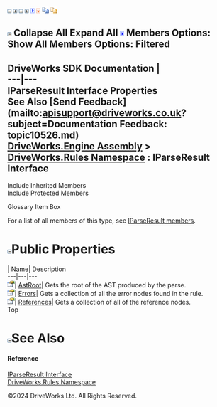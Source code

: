 ![](dotnetimages/collapse.gif) ![](dotnetimages/expand.gif) ![](dotnetimages/collapse.gif) ![](dotnetimages/expand.gif) ![](dotnetimages/drpdown.gif) ![](dotnetimages/drpdown_orange.gif) ![](dotnetimages/copycode.gif) ![](dotnetimages/copycodeHighlight.gif)

![](dotnetimages/collapse.gif) Collapse All Expand All ![](dotnetimages/drpdown.gif) Members Options: Show All  Members Options: Filtered   
---  
DriveWorks SDK Documentation  |   
---|---  
IParseResult Interface Properties   
See Also [Send Feedback](mailto:apisupport@driveworks.co.uk?subject=Documentation Feedback: topic10526.md)  
[DriveWorks.Engine Assembly](topic2156.md) > [DriveWorks.Rules Namespace](topic10510.md) : IParseResult Interface  
---  
  
Include Inherited Members    
Include Protected Members    


Glossary Item Box

For a list of all members of this type, see [IParseResult members](topic10527.md).

# ![](dotnetimages/collapse.gif)Public Properties

| Name| Description  
---|---|---  
![ Property](dotnetimages/Property.gif)| [AstRoot](topic10531.md)| Gets the root of the AST produced by the parse.   
![ Property](dotnetimages/Property.gif)| [Errors](topic10532.md)| Gets a collection of all the error nodes found in the rule.   
![ Property](dotnetimages/Property.gif)| [References](topic10533.md)| Gets a collection of all of the reference nodes.   
Top

# ![](dotnetimages/collapse.gif)See Also

#### Reference

[IParseResult Interface](topic10526.md)   
[DriveWorks.Rules Namespace](topic10510.md)

©2024 DriveWorks Ltd. All Rights Reserved.
